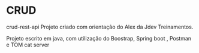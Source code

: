 # CRUD
crud-rest-api
Projeto criado com orientação do Alex da Jdev Treinamentos.

Projeto escrito em java, com utilização do Boostrap, Spring boot , Postman e TOM cat server
